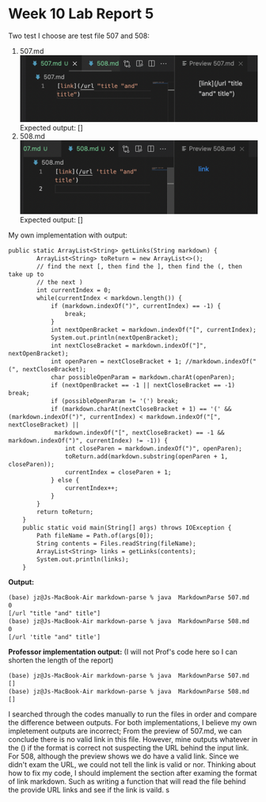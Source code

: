 # Week 10 Lab Report 5 
Two test I choose are test file 507 and 508:
1. 507.md ![507](pictures/507.png)
    Expected output: []
2. 508.md ![508](pictures/508.png)
    Expected output: []

My own implementation with output:
```
public static ArrayList<String> getLinks(String markdown) {
        ArrayList<String> toReturn = new ArrayList<>();
        // find the next [, then find the ], then find the (, then take up to
        // the next )
        int currentIndex = 0;
        while(currentIndex < markdown.length()) {
            if (markdown.indexOf(")", currentIndex) == -1) {
                break;
            }
            int nextOpenBracket = markdown.indexOf("[", currentIndex);
            System.out.println(nextOpenBracket);
            int nextCloseBracket = markdown.indexOf("]", nextOpenBracket);
            int openParen = nextCloseBracket + 1; //markdown.indexOf("(", nextCloseBracket);
            char possibleOpenParam = markdown.charAt(openParen);
            if (nextOpenBracket == -1 || nextCloseBracket == -1) break;
            if (possibleOpenParam != '(') break;
            if (markdown.charAt(nextCloseBracket + 1) == '(' && (markdown.indexOf(")", currentIndex) < markdown.indexOf("[", nextCloseBracket) ||
             markdown.indexOf("[", nextCloseBracket) == -1 && markdown.indexOf(")", currentIndex) != -1)) {
                int closeParen = markdown.indexOf(")", openParen);
                toReturn.add(markdown.substring(openParen + 1, closeParen));
                currentIndex = closeParen + 1;
            } else {
                currentIndex++;
            }
        }
        return toReturn;
    }
    public static void main(String[] args) throws IOException {
		Path fileName = Path.of(args[0]);
	    String contents = Files.readString(fileName);
        ArrayList<String> links = getLinks(contents);
        System.out.println(links);
    }
```
**Output:**
```
(base) jz@Js-MacBook-Air markdown-parse % java  MarkdownParse 507.md
0
[/url "title "and" title"]
(base) jz@Js-MacBook-Air markdown-parse % java  MarkdownParse 508.md 
0
[/url 'title "and" title']
```
**Professor implementation output:** (I will not Prof's code here so I can shorten the length of the report)
```
(base) jz@Js-MacBook-Air markdown-parse % java  MarkdownParse 507.md
[]
(base) jz@Js-MacBook-Air markdown-parse % java  MarkdownParse 508.md
[]
```
I searched through the codes manually to run the files in order and compare the difference between outputs. 
For both implementations, I believe my own impletement outputs are incorrect; From the preview of 507.md, we can conclude there is no valid link in this file. However, mine outputs whatever in the () if the format is correct not suspecting the URL behind the input link. For 508, although the preview shows we do have a valid link. Since we didn't exam the URL, we could not tell the link is valid or nor.
Thinking about how to fix my code, I should implement the section after examing the format of link markdown. Such as writing a function that will read the file behind the provide URL links and see if the link is vaild. s


